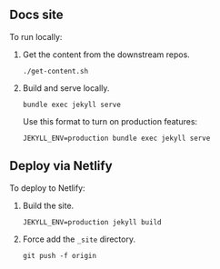 ## Docs site

To run locally:

1. Get the content from the downstream repos.

    ```
    ./get-content.sh
    ```

3. Build and serve locally.

   ```
   bundle exec jekyll serve
   ```

   Use this format to turn on production features:

   ```
   JEKYLL_ENV=production bundle exec jekyll serve
   ```

## Deploy via Netlify

To deploy to Netlify:

1. Build the site.

    ```
    JEKYLL_ENV=production jekyll build
    ```
2. Force add the `_site` directory.

    ```
    git push -f origin
    ```
